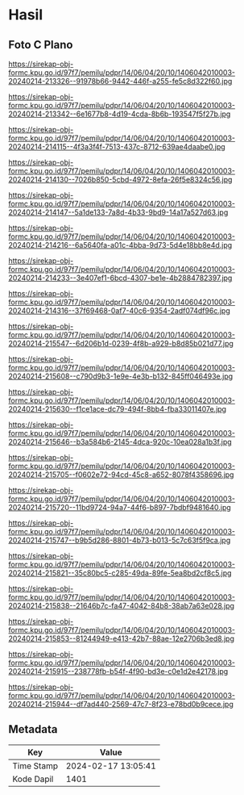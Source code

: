 # Hasil

## Foto C Plano

https://sirekap-obj-formc.kpu.go.id/97f7/pemilu/pdpr/14/06/04/20/10/1406042010003-20240214-213326--91978b66-9442-446f-a255-fe5c8d322f60.jpg

https://sirekap-obj-formc.kpu.go.id/97f7/pemilu/pdpr/14/06/04/20/10/1406042010003-20240214-213342--6e1677b8-4d19-4cda-8b6b-193547f5f27b.jpg

https://sirekap-obj-formc.kpu.go.id/97f7/pemilu/pdpr/14/06/04/20/10/1406042010003-20240214-214115--4f3a3f4f-7513-437c-8712-639ae4daabe0.jpg

https://sirekap-obj-formc.kpu.go.id/97f7/pemilu/pdpr/14/06/04/20/10/1406042010003-20240214-214130--7026b850-5cbd-4972-8efa-26f5e8324c56.jpg

https://sirekap-obj-formc.kpu.go.id/97f7/pemilu/pdpr/14/06/04/20/10/1406042010003-20240214-214147--5a1de133-7a8d-4b33-9bd9-14a17a527d63.jpg

https://sirekap-obj-formc.kpu.go.id/97f7/pemilu/pdpr/14/06/04/20/10/1406042010003-20240214-214216--6a5640fa-a01c-4bba-9d73-5d4e18bb8e4d.jpg

https://sirekap-obj-formc.kpu.go.id/97f7/pemilu/pdpr/14/06/04/20/10/1406042010003-20240214-214233--3e407ef1-6bcd-4307-be1e-4b2884782397.jpg

https://sirekap-obj-formc.kpu.go.id/97f7/pemilu/pdpr/14/06/04/20/10/1406042010003-20240214-214316--37f69468-0af7-40c6-9354-2adf074df96c.jpg

https://sirekap-obj-formc.kpu.go.id/97f7/pemilu/pdpr/14/06/04/20/10/1406042010003-20240214-215547--6d206b1d-0239-4f8b-a929-b8d85b021d77.jpg

https://sirekap-obj-formc.kpu.go.id/97f7/pemilu/pdpr/14/06/04/20/10/1406042010003-20240214-215608--c790d9b3-1e9e-4e3b-b132-845ff046493e.jpg

https://sirekap-obj-formc.kpu.go.id/97f7/pemilu/pdpr/14/06/04/20/10/1406042010003-20240214-215630--f1ce1ace-dc79-494f-8bb4-fba33011407e.jpg

https://sirekap-obj-formc.kpu.go.id/97f7/pemilu/pdpr/14/06/04/20/10/1406042010003-20240214-215646--b3a584b6-2145-4dca-920c-10ea028a1b3f.jpg

https://sirekap-obj-formc.kpu.go.id/97f7/pemilu/pdpr/14/06/04/20/10/1406042010003-20240214-215705--f0602e72-94cd-45c8-a652-8078f4358696.jpg

https://sirekap-obj-formc.kpu.go.id/97f7/pemilu/pdpr/14/06/04/20/10/1406042010003-20240214-215720--11bd9724-94a7-44f6-b897-7bdbf9481640.jpg

https://sirekap-obj-formc.kpu.go.id/97f7/pemilu/pdpr/14/06/04/20/10/1406042010003-20240214-215747--b9b5d286-8801-4b73-b013-5c7c63f5f9ca.jpg

https://sirekap-obj-formc.kpu.go.id/97f7/pemilu/pdpr/14/06/04/20/10/1406042010003-20240214-215821--35c80bc5-c285-49da-89fe-5ea8bd2cf8c5.jpg

https://sirekap-obj-formc.kpu.go.id/97f7/pemilu/pdpr/14/06/04/20/10/1406042010003-20240214-215838--21646b7c-fa47-4042-84b8-38ab7a63e028.jpg

https://sirekap-obj-formc.kpu.go.id/97f7/pemilu/pdpr/14/06/04/20/10/1406042010003-20240214-215853--81244949-e413-42b7-88ae-12e2706b3ed8.jpg

https://sirekap-obj-formc.kpu.go.id/97f7/pemilu/pdpr/14/06/04/20/10/1406042010003-20240214-215915--238778fb-b54f-4f90-bd3e-c0e1d2e42178.jpg

https://sirekap-obj-formc.kpu.go.id/97f7/pemilu/pdpr/14/06/04/20/10/1406042010003-20240214-215944--df7ad440-2569-47c7-8f23-e78bd0b9cece.jpg


## Metadata

| Key        | Value               |
| ---------- | ------------------- |
| Time Stamp | 2024-02-17 13:05:41 |
| Kode Dapil | 1401                |



